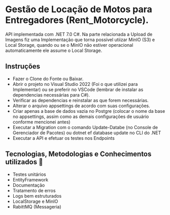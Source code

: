 # Gestão de Locação de Motos para Entregadores (Rent_Motorcycle).
API implementada com .NET 7.0 C#.
Na parte relacionada a Upload de Imagens fiz uma Implementação que torna possível utiizar MinIO (S3) e Local Storage, quando ou se o MinIO não estiver operacional automaticamente ele assume o Local Storage.

## Instruções
- Fazer o Clone do Fonte ou Baixar.
- Abrir o projeto no Visual Studio 2022 (Foi o que utilizei para Implementar) ou se preferir no VSCode (lembrar de instalar as dependencias necessárias para C#).
- Verificar as dependencias e reinstalar as que forem necessárias.
- Alterar o arquivo appsettings de acordo com suas configurações.
- Criar apenas a base de dados vazia no Postgre (colocar o nome da base no appsettings, assim como as demais configurações de usuário conforme mencionei antes)
- Executar a Migration com o comando Update-Databe (no Console de Gerenciador de Pacotes) ou dotnet ef database update no CLI do .NET
- Executar a API e efetuar os testes nos Endpoints

## Tecnologias, Metodologias e Conhecimentos utilizados 🚀
- Testes unitários
- EntityFramework 
- Documentação
- Tratamento de erros
- Logs bem estruturados
- LocalStorage e MinIO
- RabittMQ (Messageria)
  
